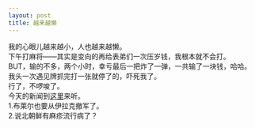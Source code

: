 ```yaml
---
layout: post
title: 越来越懒
---
```


<p>我的心眼儿越来越小，人也越来越懒。<br />
下午打麻将——其实是变向的再给表弟们一次压岁钱，我根本就不会打。<br />
BUT，输的不多，两个小时，幸亏最后一把炸了一弹，一共输了一块钱，哈哈。<br />
我头一次遇见牌抓完打一张就停了的，吓死我了。<br />
行了，不啰唆了。<br />
今天的新闻到<a href="http://www.francaisblog.com.cn/node/532">这里</a>来听。<br />
1.布莱尔也要从伊拉克撤军了。<br />
2.说北朝鲜有麻疹流行病了？
</p>
